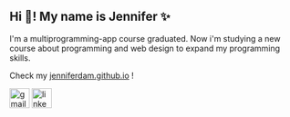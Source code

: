 <html>
<head>
  <link rel="preconnect" href="https://fonts.googleapis.com">
    <link rel="preconnect" href="https://fonts.gstatic.com" crossorigin>
    <link href="https://fonts.googleapis.com/css2?family=Montserrat:wght@100;200;300;400;500;600;700;800;900&display=swap" rel="stylesheet">
</head>
<body>
  <h2 align="left">Hi 🌺! My name is Jennifer ✨</h2>
  <p>I'm a multiprogramming-app course graduated. Now i'm studying a new course about programming and web design to expand my programming skills. </p>
  <p>Check my <a href="https://jenniferdam.github.io">jenniferdam.github.io</a> !</p>
  
  <div class="pictures">
    <a href="mailto:jdamalsina@gmail.com"><img src="https://img.shields.io/static/v1?message=Gmail&logo=gmail&label=&color=D14836&logoColor=white&labelColor=&style=for-the-badge" height="35" alt="gmail logo"  /></a>
    <a href="https://es.linkedin.com/in/jennifer-dam-alsina" target="_blank"><img src="https://img.shields.io/static/v1?message=LinkedIn&logo=linkedin&label=&color=0077B5&logoColor=white&labelColor=&style=for-the-badge" height="35" alt="linkedin logo"  />
  </div>
</body>
</html>


